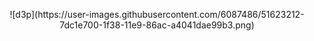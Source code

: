 
<p align="center">![d3p](https://user-images.githubusercontent.com/6087486/51623212-7dc1e700-1f38-11e9-86ac-a4041dae99b3.png)
